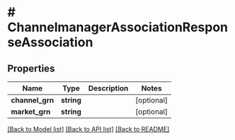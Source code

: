 # # ChannelmanagerAssociationResponseAssociation


## Properties 


Name | Type | Description | Notes
------------ | ------------- | ------------- | -------------
**channel_grn**| **string** |   | [optional]
**market_grn**| **string** |   | [optional]


[[Back to Model list]](../../README.md#models) [[Back to API list]](../../README.md#endpoints) [[Back to README]](../../README.md)

